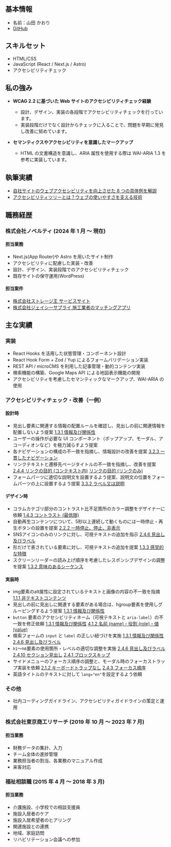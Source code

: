 ## 基本情報

- 名前：山田 かおり
- [GitHub](https://github.com/dadayama)

## スキルセット

- HTML/CSS
- JavaScript (React / Next.js / Astro)
- アクセシビリティチェック

## 私の強み

- **WCAG 2.2 に基づいた Web サイトのアクセシビリティチェック経験**

  - 設計、デザイン、実装の各段階でアクセシビリティチェックを行っています。
  - 実装段階だけでなく設計からチェックに入ることで、問題を早期に発見し改善に努めています。

- **セマンティクスやアクセシビリティを意識したマークアップ**

  - HTML の文書構造を意識し、ARIA 属性を使用する際は WAI-ARIA 1.3 を参考に実装しています。

## 執筆実績

- [自社サイトのウェブアクセシビリティを向上させた 8 つの具体例を解説](https://noveltyinc.jp/media/a11y-fix-corporate-site)
- [アクセシビリティツリーとは？ウェブの使いやすさを支える技術](https://noveltyinc.jp/media/accessibility-tree)

## 職務経歴

### 株式会社ノベルティ (2024 年 1 月 〜 現在)

#### 担当業務

- Next.js(App Router)や Astro を用いたサイト制作
- アクセシビリティに配慮した実装・改善
- 設計、デザイン、実装段階でのアクセシビリティチェック
- 既存サイトの保守運用(WordPress)

#### 担当案件

- [株式会社ストレージ王 サービスサイト](https://www.storageoh.jp/)
- [株式会社ジェイシーサプライ 施工業者のマッチングアプリ](https://skettable.com/)

## 主な実績

### 実装
- React Hooks を活用した状態管理・コンポーネント設計
- React Hook Form + Zod / Yup によるフォームバリデーション実装
- REST API / microCMS を利用した記事管理・動的コンテンツ実装
- 検索機能の構築、Google Maps API による地図表示機能の開発
- アクセシビリティを考慮したセマンティックなマークアップ、WAI-ARIA の使用

### アクセシビリティチェック・改善（一例）

#### 設計時
- 見出し要素に関連する情報の配置ルールを確認し、見出しの前に関連情報を配置しないよう提案  [1.3.1 情報及び関係性](https://waic.jp/translations/WCAG22/#info-and-relationships)
- ユーザーの操作が必要な UI コンポーネント（ポップアップ、モーダル、アコーディオンなど）を極力減らすよう提案
- 各ナビゲーションの構成の不一致を指摘し、情報設計の改善を提案 [3.2.3 一貫したナビゲーション](https://waic.jp/translations/WCAG22/#consistent-navigation)
- リンクテキストと遷移先ページタイトルの不一致を指摘し、改善を提案 [2.4.4 リンクの目的 (コンテキスト内)](https://waic.jp/translations/WCAG22/#link-purpose-in-context) [リンクの目的 (リンクのみ)](https://waic.jp/translations/WCAG22/#link-purpose-link-only)
- フォームパーツに適切な説明文を設置するよう提案、説明文の位置をフォームパーツの上に設置するよう提案 [3.3.2 ラベル又は説明](https://waic.jp/translations/WCAG22/#labels-or-instructions)

#### デザイン時
- コラムカテゴリ部分のコントラスト比不足箇所のカラー調整をデザイナーに依頼 [1.4.3 コントラスト (最低限)](https://waic.jp/translations/WCAG22/#contrast-minimum)
- 自動再生コンテンツについて、5秒以上連続して動くものには一時停止・再生ボタンの設置を提案 [2.2.2 一時停止、停止、非表示](https://waic.jp/translations/WCAG22/#pause-stop-hide)
- SNSアイコンのみのリンクに対し、可視テキストの追加を指示 [2.4.6 見出し及びラベル](https://waic.jp/translations/WCAG22/#headings-and-labels)
- 形だけで表されている要素に対し、可視テキストの追加を提案 [1.3.3 感覚的な特徴](https://waic.jp/translations/WCAG22/#sensory-characteristics)
- スクリーンリーダーの読み上げ順序を考慮したレスポンシブデザインの調整を提案 [1.3.2 意味のあるシーケンス](https://waic.jp/translations/WCAG22/#meaningful-sequence)

#### 実装時
- img要素のalt属性に設定されているテキストと画像の内容の不一致を指摘 [1.1.1 非テキストコンテンツ](https://waic.jp/translations/WCAG22/#non-text-content)
- 見出しの前に見出しに関連する要素がある場合は、hgroup要素を使用しグルーピングするよう提案  [1.3.1 情報及び関係性](https://waic.jp/translations/WCAG22/#info-and-relationships)
- `button` 要素のアクセシビリティネーム（可視テキストと `aria-label`）の不一致を修正依頼 [1.3.1 情報及び関係性](https://waic.jp/translations/WCAG22/#info-and-relationships) [4.1.2 名前 (name)・役割 (role)・値 (value)](https://waic.jp/translations/WCAG22/#name-role-value)
- 検索フォームの `input` と `label` の正しい紐づけを実施  [1.3.1 情報及び関係性](https://waic.jp/translations/WCAG22/#info-and-relationships) [2.4.6 見出し及びラベル](https://waic.jp/translations/WCAG22/#headings-and-labels)
- `h1`〜`h6`要素の使用箇所・レベルの適切な調整を実施  [2.4.6 見出し及びラベル](https://waic.jp/translations/WCAG22/#headings-and-labels) [2.4.10 セクション見出し](https://waic.jp/translations/WCAG22/#section-headings) [ 2.4.1 ブロックスキップ](https://waic.jp/translations/WCAG22/#bypass-blocks)
- サイドメニューのフォーカス順序の調整と、モーダル時のフォーカストラップ実装を依頼 [2.1.2 キーボードトラップなし](https://waic.jp/translations/WCAG22/#no-keyboard-trap) [2.4.3 フォーカス順序](https://waic.jp/translations/WCAG22/#focus-order)
- 英語タイトルのテキストに対して `lang="en"`を設定するよう依頼

### その他
- 社内コーディングガイドライン、アクセシビリティガイドラインの策定と運用

### 株式会社東京商工リサーチ (2019 年 10 月 〜 2023 年 7 月)

#### 担当業務

- 財務データの集計、入力
- チーム全体の進捗管理
- 業務担当者の割当、各業務のマニュアル作成
- 来客対応

### 福祉相談職 (2015 年 4 月 〜 2018 年 3 月)

#### 担当業務

- 介護施設、小学校での相談支援員
- 施設入居者のケア
- 施設入居希望者のヒアリング
- 関連施設との連携
- 地域、家庭訪問
- リハビリテーション会議への参加
